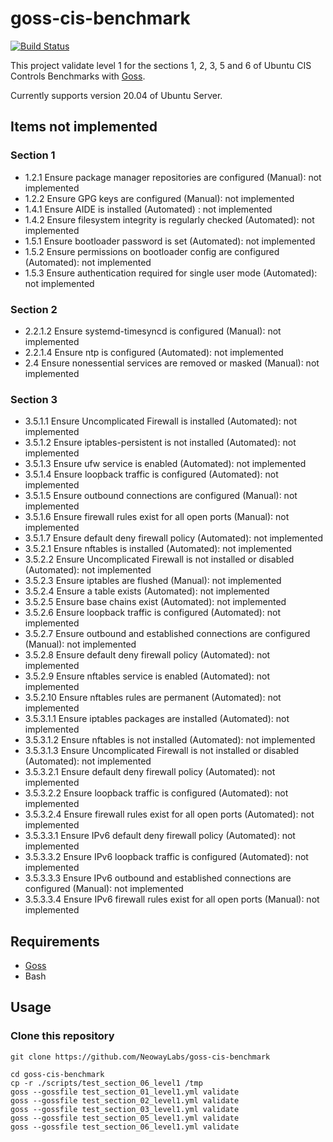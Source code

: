 goss-cis-benchmark
===

[![Build Status](https://travis-ci.org/NeowayLabs/goss-cis-benchmark.svg?branch=master)](https://travis-ci.org/NeowayLabs/goss-cis-benchmark)

This project validate level 1 for the sections 1, 2, 3, 5 and 6 of Ubuntu CIS Controls Benchmarks with [Goss](https://github.com/aelsabbahy/goss).

Currently supports version 20.04 of Ubuntu Server.

## Items not implemented

### Section 1

  * 1.2.1 Ensure package manager repositories are configured (Manual): not implemented
  * 1.2.2 Ensure GPG keys are configured (Manual): not implemented
  * 1.4.1 Ensure AIDE is installed (Automated) : not implemented
  * 1.4.2 Ensure filesystem integrity is regularly checked (Automated): not implemented
  * 1.5.1 Ensure bootloader password is set (Automated): not implemented
  * 1.5.2 Ensure permissions on bootloader config are configured (Automated): not implemented
  * 1.5.3 Ensure authentication required for single user mode (Automated): not implemented

### Section 2

  * 2.2.1.2 Ensure systemd-timesyncd is configured (Manual): not implemented
  * 2.2.1.4 Ensure ntp is configured (Automated): not implemented
  * 2.4 Ensure nonessential services are removed or masked (Manual): not implemented

### Section 3

  * 3.5.1.1 Ensure Uncomplicated Firewall is installed (Automated): not implemented
  * 3.5.1.2 Ensure iptables-persistent is not installed (Automated): not implemented
  * 3.5.1.3 Ensure ufw service is enabled (Automated): not implemented
  * 3.5.1.4 Ensure loopback traffic is configured (Automated): not implemented
  * 3.5.1.5 Ensure outbound connections are configured (Manual): not implemented
  * 3.5.1.6 Ensure firewall rules exist for all open ports (Manual): not implemented
  * 3.5.1.7 Ensure default deny firewall policy (Automated): not implemented
  * 3.5.2.1 Ensure nftables is installed (Automated): not implemented
  * 3.5.2.2 Ensure Uncomplicated Firewall is not installed or disabled (Automated): not implemented
  * 3.5.2.3 Ensure iptables are flushed (Manual): not implemented
  * 3.5.2.4 Ensure a table exists (Automated): not implemented
  * 3.5.2.5 Ensure base chains exist (Automated): not implemented
  * 3.5.2.6 Ensure loopback traffic is configured (Automated): not implemented
  * 3.5.2.7 Ensure outbound and established connections are configured (Manual): not implemented
  * 3.5.2.8 Ensure default deny firewall policy (Automated): not implemented
  * 3.5.2.9 Ensure nftables service is enabled (Automated): not implemented
  * 3.5.2.10 Ensure nftables rules are permanent (Automated): not implemented
  * 3.5.3.1.1 Ensure iptables packages are installed (Automated): not implemented
  * 3.5.3.1.2 Ensure nftables is not installed (Automated): not implemented
  * 3.5.3.1.3 Ensure Uncomplicated Firewall is not installed or disabled (Automated): not implemented
  * 3.5.3.2.1 Ensure default deny firewall policy (Automated): not implemented
  * 3.5.3.2.2 Ensure loopback traffic is configured (Automated): not implemented
  * 3.5.3.2.4 Ensure firewall rules exist for all open ports (Automated): not implemented
  * 3.5.3.3.1 Ensure IPv6 default deny firewall policy (Automated): not implemented
  * 3.5.3.3.2 Ensure IPv6 loopback traffic is configured (Automated): not implemented
  * 3.5.3.3.3 Ensure IPv6 outbound and established connections are configured (Manual): not implemented
  * 3.5.3.3.4 Ensure IPv6 firewall rules exist for all open ports (Manual): not implemented

## Requirements

* [Goss](https://github.com/aelsabbahy/goss#installation)
* Bash

## Usage

### Clone this repository

```shell
git clone https://github.com/NeowayLabs/goss-cis-benchmark
```

```shell
cd goss-cis-benchmark
cp -r ./scripts/test_section_06_level1 /tmp
goss --gossfile test_section_01_level1.yml validate
goss --gossfile test_section_02_level1.yml validate
goss --gossfile test_section_03_level1.yml validate
goss --gossfile test_section_05_level1.yml validate
goss --gossfile test_section_06_level1.yml validate
```
